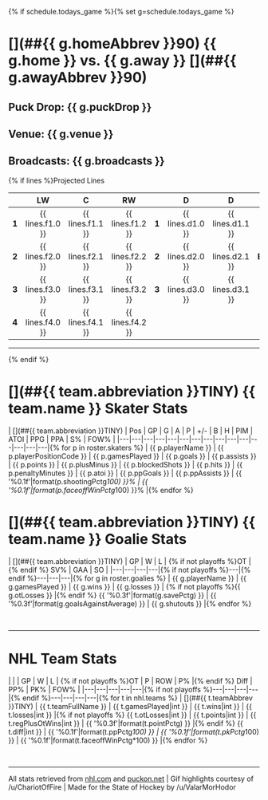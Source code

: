 {% if schedule.todays_game %}{% set g=schedule.todays_game %}
# [](##{{ g.homeAbbrev }}90) {{ g.home }} vs. {{ g.away }} [](##{{ g.awayAbbrev }}90)

## **Puck Drop**: {{ g.puckDrop }}
## **Venue**: {{ g.venue }}
## **Broadcasts**: {{ g.broadcasts }}

{% if lines %}Projected Lines

| [](##MINTINY) | LW | C | RW | [](##MINTINY) | D | D | [](##MINTINY) | Goalie |
|:---:|:---:|:---:|:---:|:---:|:---:|:---:|:---:|:---:|
| **1** | {{ lines.f1.0 }} | {{ lines.f1.1 }} | {{ lines.f1.2 }}  | **1** | {{ lines.d1.0 }} | {{ lines.d1.1 }} | **Start** | {{ lines.g1.0 }} |
| **2** | {{ lines.f2.0 }} | {{ lines.f2.1 }} | {{ lines.f2.2 }}  | **2** | {{ lines.d2.0 }} | {{ lines.d2.1 }} | **Backup** | {{ lines.g1.1 }} |
| **3** | {{ lines.f3.0 }} | {{ lines.f3.1 }} | {{ lines.f3.2 }}  | **3** | {{ lines.d3.0 }} | {{ lines.d3.1 }} | | |
| **4** | {{ lines.f4.0 }} | {{ lines.f4.1 }} | {{ lines.f4.2 }}  | | | |  | |{% endif %}

-----
{% endif %}

# [](##{{ team.abbreviation }}TINY) {{ team.name }} Skater Stats

| [](##{{ team.abbreviation }}TINY) | Pos | GP | G | A | P | +/- | B | H | PIM | ATOI | PPG | PPA | S% | FOW% |
|---|---|---|---|---|---|---|---|---|---|---|---|---|---|---|{% for p in roster.skaters %}
| {{ p.playerName }} | {{ p.playerPositionCode }} | {{ p.gamesPlayed }} | {{ p.goals }} | {{ p.assists }} | {{ p.points }} | {{ p.plusMinus }} | {{ p.blockedShots }} | {{ p.hits }} | {{ p.penaltyMinutes }} | {{ p.atoi }} | {{ p.ppGoals }} | {{ p.ppAssists }} | {{ '%0.1f'|format(p.shootingPctg*100) }}% | {{ '%0.1f'|format(p.faceoffWinPctg*100) }}% |{% endfor %}


# [](##{{ team.abbreviation }}TINY) {{ team.name }} Goalie Stats

| [](##{{ team.abbreviation }}TINY) | GP | W | L | {% if not playoffs %}OT |{% endif %} SV% | GAA | SO |
|---|---|---|---|{% if not playoffs %}---|{% endif %}---|---|---|{% for g in roster.goalies %}
| {{ g.playerName }} | {{ g.gamesPlayed }} | {{ g.wins }} | {{ g.losses }} | {% if not playoffs %}{{ g.otLosses }} |{% endif %} {{ '%0.3f'|format(g.savePctg) }} | {{ '%0.3f'|format(g.goalsAgainstAverage) }} | {{ g.shutouts }} |{% endfor %}

&nbsp;

-----


# [](##NHLTINY) NHL Team Stats

| [](##NHLTINY) | | GP | W | L | {% if not playoffs %}OT | P | ROW | P% |{% endif %} Diff | PP% | PK% | FOW% |
|---|---|---|---|---|{% if not playoffs %}---|---|---|---|{% endif %}---|---|---|---|{% for t in nhl.teams %}
| [](##{{ t.teamAbbrev }}TINY) | {{ t.teamFullName }} | {{ t.gamesPlayed|int }} | {{ t.wins|int }} | {{ t.losses|int }} |{% if not playoffs %} {{ t.otLosses|int }} | {{ t.points|int }} | {{ t.regPlusOtWins|int }} | {{ '%0.3f'|format(t.pointPctg) }} |{% endif %} {{ t.diff|int }} | {{ '%0.1f'|format(t.ppPctg*100) }} | {{ '%0.1f'|format(t.pkPctg*100) }} | {{ '%0.1f'|format(t.faceoffWinPctg*100) }} |{% endfor %}

&nbsp;

-----

All stats retrieved from [nhl.com](https://www.nhl.com.stats) and [puckon.net](http://puckon.net)  | Gif highlights courtesy of /u/ChariotOfFire | Made for the State of Hockey by /u/ValarMorHodor

